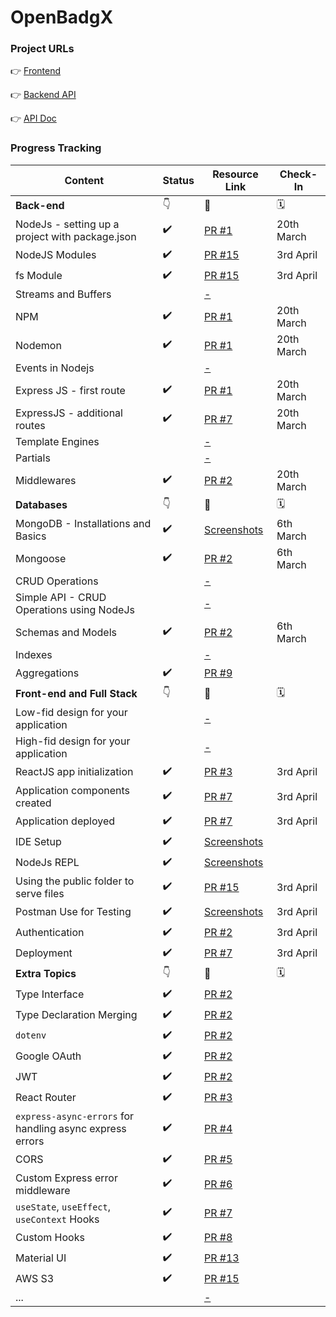 # OpenBadgX

### Project URLs
👉 [Frontend](https://openbadgx.netlify.app)  

👉 [Backend API](https://openbadgx-staging.up.railway.app/ping)  

👉 [API Doc](https://documenter.getpostman.com/view/16155851/2s93Jrw514)


### Progress Tracking
|Content|Status|Resource Link|Check-In|
|-----|-----|------|------|
|**Back-end**|👇|🔗|🗓️|
|NodeJs - setting up a project with package.json|✔️|[PR #1](https://github.com/kalviumcommunity/openbadgx/pull/1)|20th March|
|NodeJS Modules|✔️|[PR #15](https://github.com/kalviumcommunity/openbadgx/pull/15)|3rd April|
|fs Module|✔️|[PR #15](https://github.com/kalviumcommunity/openbadgx/pull/15)|3rd April|
|Streams and Buffers||[-](#)|
|NPM|✔️|[PR #1](https://github.com/kalviumcommunity/openbadgx/pull/1)|20th March|
|Nodemon|✔️|[PR #1](https://github.com/kalviumcommunity/openbadgx/pull/1)|20th March|
|Events in Nodejs||[-](#)|
|Express JS - first route|✔️|[PR #1](https://github.com/kalviumcommunity/openbadgx/pull/1)|20th March|
|ExpressJS - additional routes|✔️|[PR #7](https://github.com/kalviumcommunity/openbadgx/pull/7)|20th March|
|Template Engines||[-](#)|
|Partials||[-](#)|
|Middlewares|✔️|[PR #2](https://github.com/kalviumcommunity/openbadgx/pull/2)|20th March|
|**Databases**|👇|🔗|🗓️|
|MongoDB - Installations and Basics|✔️|[Screenshots](https://drive.google.com/drive/u/0/folders/1cYWrXWQUlxO85u704mKppvoHq-VVdLbV)|6th March|
|Mongoose|✔️|[PR #2](https://github.com/kalviumcommunity/openbadgx/pull/2)|6th March|
|CRUD Operations||[-](#)|
|Simple API - CRUD Operations using NodeJs||[-](#)|
|Schemas and Models|✔️|[PR #2](https://github.com/kalviumcommunity/openbadgx/pull/2)|6th March|
|Indexes||[-](#)|
|Aggregations|✔️|[PR #9](https://github.com/kalviumcommunity/openbadgx/pull/9)|
|**Front-end and Full Stack**|👇|🔗|🗓️|
|Low-fid design for your application||[-](#)|
|High-fid design for your application||[-](#)|
|ReactJS app initialization|✔️|[PR #3](https://github.com/kalviumcommunity/openbadgx/pull/3)|3rd April|
|Application components created|✔️|[PR #7](https://github.com/kalviumcommunity/openbadgx/pull/7)|3rd April|
|Application deployed|✔️|[PR #7](https://github.com/kalviumcommunity/openbadgx/pull/7)|3rd April|
|IDE Setup|✔️|[Screenshots](https://drive.google.com/drive/u/0/folders/1YmTkldijAOL4Ud4fXhDXhL1tDXxeypmZ)|
|NodeJs REPL|✔️|[Screenshots](https://drive.google.com/drive/folders/1cHErBwimXXWMiwhadg4yz2noo6UMw_nv)|
|Using the public folder to serve files|✔️|[PR #15](https://github.com/kalviumcommunity/openbadgx/pull/15)|3rd April|
|Postman Use for Testing|✔️|[Screenshots](https://drive.google.com/drive/u/0/folders/13uE0Cd6R2MFbk2D8W8dvTnb7pqzqAPLt)|3rd April|
|Authentication|✔️|[PR #2](https://github.com/kalviumcommunity/openbadgx/pull/2)|3rd April|
|Deployment|✔️|[PR #7](https://github.com/kalviumcommunity/openbadgx/pull/7)|3rd April|
|**Extra Topics**|👇|🔗|🗓️|
|Type Interface|✔️|[PR #2](https://github.com/kalviumcommunity/openbadgx/pull/2)|
|Type Declaration Merging|✔️|[PR #2](https://github.com/kalviumcommunity/openbadgx/pull/2)|
|`dotenv`|✔️|[PR #2](https://github.com/kalviumcommunity/openbadgx/pull/2)|
|Google OAuth|✔️|[PR #2](https://github.com/kalviumcommunity/openbadgx/pull/2)|
|JWT|✔️|[PR #2](https://github.com/kalviumcommunity/openbadgx/pull/2)|
|React Router|✔️|[PR #3](https://github.com/kalviumcommunity/openbadgx/pull/3)|
|`express-async-errors` for handling async express errors|✔️|[PR #4](https://github.com/kalviumcommunity/openbadgx/pull/4)|
|CORS|✔️|[PR #5](https://github.com/kalviumcommunity/openbadgx/pull/5)|
|Custom Express error middleware|✔️|[PR #6](https://github.com/kalviumcommunity/openbadgx/pull/6)|
|`useState`, `useEffect`, `useContext` Hooks|✔️|[PR #7](https://github.com/kalviumcommunity/openbadgx/pull/7)|
|Custom Hooks|✔️|[PR #8](https://github.com/kalviumcommunity/openbadgx/pull/8)|
|Material UI|✔️|[PR #13](https://github.com/kalviumcommunity/openbadgx/pull/13)|
|AWS S3|✔️|[PR #15](https://github.com/kalviumcommunity/openbadgx/pull/15)|
|...||[-](#)|
